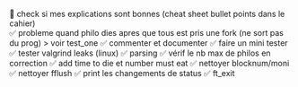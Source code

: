 🔘 check si mes explications sont bonnes (cheat sheet bullet points dans le cahier)
<br />
✅ probleme quand philo dies apres que tous est pris une fork (ne sort pas du prog) > voir test_one
✅ commenter et documenter 
✅ faire un mini tester
✅ tester valgrind leaks (linux)
✅ parsing
✅ vérif le nb max de philos en correction
✅ add time to die et number must eat
✅  nettoyer blocknum/moni
✅  nettoyer fflush
✅  print les changements de status
✅  ft_exit